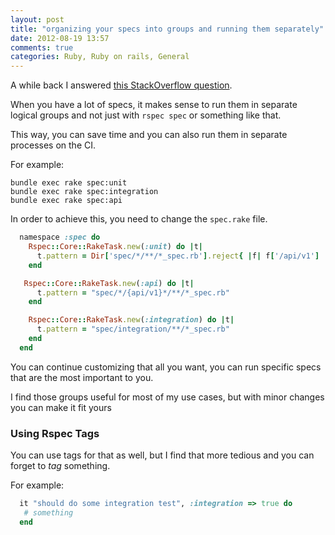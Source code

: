 ```yaml
---
layout: post
title: "organizing your specs into groups and running them separately"
date: 2012-08-19 13:57
comments: true
categories: Ruby, Ruby on rails, General
---
```


A while back I answered [this StackOverflow question](http://stackoverflow.com/questions/10029250/organizing-rspec-2-tests-into-unit-and-integration-categories-in-rails/10029504#10029504).

When you have a lot of specs, it makes sense to run them in separate logical groups and not just with `rspec spec` or something like that.

This way, you can save time and you can also run them in separate processes on the CI.

For example:

```
bundle exec rake spec:unit
bundle exec rake spec:integration
bundle exec rake spec:api
```

In order to achieve this, you need to change the `spec.rake` file.

```ruby
  namespace :spec do
    Rspec::Core::RakeTask.new(:unit) do |t|
      t.pattern = Dir['spec/*/**/*_spec.rb'].reject{ |f| f['/api/v1'] || f['/integration'] }
    end

   Rspec::Core::RakeTask.new(:api) do |t|
      t.pattern = "spec/*/{api/v1}*/**/*_spec.rb"
    end

    Rspec::Core::RakeTask.new(:integration) do |t|
      t.pattern = "spec/integration/**/*_spec.rb"
    end
  end
```
You can continue customizing that all you want, you can run specific specs that are the most important to you.

I find those groups useful for most of my use cases, but with minor changes you can make it fit yours

### Using Rspec Tags

You can use tags for that as well, but I find that more tedious and you can forget to *tag* something.

For example:

```ruby
  it "should do some integration test", :integration => true do
   # something
  end
```